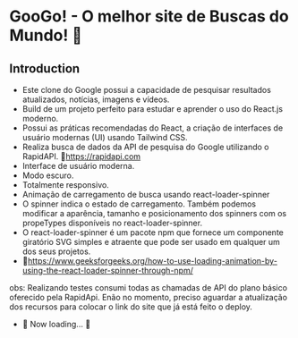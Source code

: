 # GooGo! - O melhor site de Buscas do Mundo! 🤩

## Introduction
- Este clone do Google possui a capacidade de pesquisar resultados atualizados, notícias, imagens e vídeos.
- Build de um projeto perfeito para estudar e aprender o uso do React.js moderno.
- Possui as práticas recomendadas do React, a criação de interfaces de usuário modernas (UI) usando Tailwind CSS.
- Realiza busca de dados da API de pesquisa do Google utilizando o RapidAPI. 🔗https://rapidapi.com
- Interface de usuário moderna.
- Modo escuro.
- Totalmente responsivo.
- Animação de carregamento de busca usando react-loader-spinner
- O spinner indica o estado de carregamento. Também podemos modificar a aparência, tamanho e posicionamento dos spinners com os propeTypes disponíveis no react-loader-spinner.
- O react-loader-spinner é um pacote npm que fornece um componente giratório SVG simples e atraente que pode ser usado em qualquer um dos seus projetos.
- 🔗https://www.geeksforgeeks.org/how-to-use-loading-animation-by-using-the-react-loader-spinner-through-npm/

obs: Realizando testes consumi todas as chamadas de API do plano básico oferecido pela RapidApi. Enão no momento, preciso aguardar a atualização dos recursos para colocar o link do site que já está feito o deploy.
- 🚧 Now loading... 🚧
